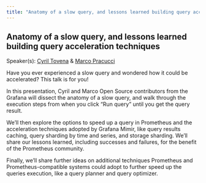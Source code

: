 ```yaml
---
title: "Anatomy of a slow query, and lessons learned building query acceleration techniques"
---
```


## Anatomy of a slow query, and lessons learned building query acceleration techniques

Speaker(s): [Cyril Tovena](../../speakers/cyril-tovena) & [Marco Pracucci](../../speakers/marco-pracucci)

Have you ever experienced a slow query and wondered how it could be accelerated? This talk is for you!

In this presentation, Cyril and Marco Open Source contributors from the Grafana will dissect the anatomy of a slow query, and walk through the execution steps from when you click “Run query” until you get the query result.

We’ll then explore the options to speed up a query in Prometheus and the acceleration techniques adopted by Grafana Mimir, like query results caching, query sharding by time and series, and storage sharding. We’ll share our lessons learned, including successes and failures, for the benefit of the Prometheus community.

Finally, we’ll share further ideas on additional techniques Prometheus and Prometheus-compatible systems could adopt to further speed up the queries execution, like a query planner and query optimizer.

